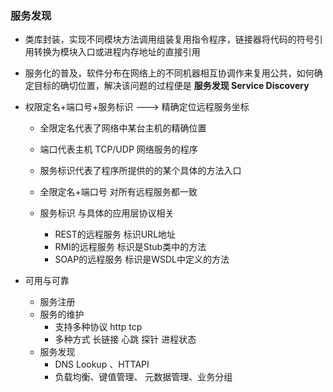 ### 服务发现

-  类库封装，实现不同模块方法调用组装复用指令程序，链接器将代码的符号引用转换为模块入口或进程内存地址的直接引用
- 服务化的普及，软件分布在网络上的不同机器相互协调作来复用公共，如何确定目标的确切位置，解决该问题的过程便是 **服务发现 Service  Discovery**  

- 权限定名+端口号+服务标识     --->   精确定位远程服务坐标
	- 全限定名代表了网络中某台主机的精确位置
	- 端口代表主机 TCP/UDP 网络服务的程序
	- 服务标识代表了程序所提供的的某个具体的方法入口

	- 全限定名+端口号 对所有远程服务都一致
	- 服务标识 与具体的应用层协议相关
		- REST的远程服务  标识URL地址
		- RMI的远程服务 标识是Stub类中的方法
		- SOAP的远程服务 标识是WSDL中定义的方法

- 可用与可靠
	- 服务注册
	- 服务的维护
		- 支持多种协议  http tcp
		- 多种方式 长链接 心跳 探针 进程状态
	- 服务发现
		- DNS Lookup 、HTTAPI
		- 负载均衡、键值管理、 元数据管理、业务分组